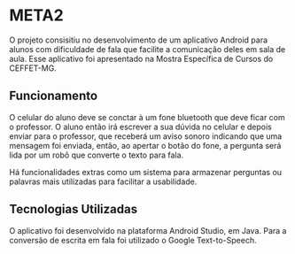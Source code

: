 # META2

O projeto consisitiu no desenvolvimento de um aplicativo Android para alunos com dificuldade de fala que facilite a comunicação deles em sala de aula. Esse aplicativo  foi apresentado na Mostra Específica de Cursos do CEFFET-MG.

<h2>Funcionamento</h2>

O celular do aluno deve se conctar à um fone bluetooth que deve ficar com o professor.
O aluno então irá escrever a sua dúvida no celular e depois enviar para o professor, que receberá um aviso sonoro indicando que uma mensagem foi enviada, então, ao apertar o botão do fone, a pergunta será lida por um robô que converte o texto para fala.

Há funcionalidades extras como um sistema para armazenar perguntas ou palavras mais utilizadas para facilitar a usabilidade.

<h2>Tecnologias Utilizadas</h2>

O aplicativo foi desenvolvido na plataforma Android Studio, em Java. Para a conversão de escrita em fala foi utilizado o Google Text-to-Speech.

